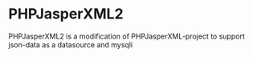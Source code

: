 # PHPJasperXML2
PHPJasperXML2 is a modification of PHPJasperXML-project to support json-data as a datasource and mysqli
